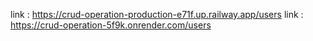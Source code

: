 link : https://crud-operation-production-e71f.up.railway.app/users
link : https://crud-operation-5f9k.onrender.com/users
